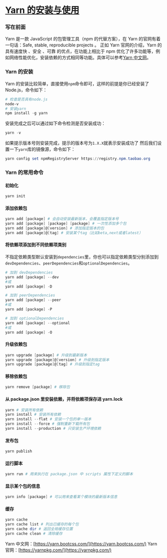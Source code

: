 # [Yarn 的安装与使用](https://juejin.cn/post/7022086426904756255)

### 写在前面
Yarn 是一款 JavaScript 的包管理工具（npm 的代替方案），在 Yarn 的官网有着一句话：Safe, stable, reproducible projects 。
正如 Yarn 官网的介绍，Yarn 的具有速度快 、安全 、可靠 的优点，在功能上相比于 npm 优化了许多功能等，例如网络性能优化，安装依赖的方式相同等功能。具体可以参考[Yarn 中文网](https://yarn.bootcss.com/)。
### Yarn 的安装
Yarn 的安装比较简单，直接使用`npm`命令即可，这样的前提是你已经安装了 Node.js，命令如下：

```PowerShell
# 检查是否具有node.js
node-v
# 安装yarn
npm install -g yarn
```

安装完成之后可以通过如下命令检测是否安装成功：
```PowerShell
yarn -v
```

如果提示版本号则安装完成，提示的版本号为`1.X.X`就表示安装成功了
然后我们设置一下`yarn`库的镜像源，命令如下：
```PowerShell
yarn config set npmRegistryServer https://registry.npm.taobao.org
```

### Yarn 的常用命令
#### 初始化

```PowerShell
yarn init
```

#### 添加依赖包
```PowerShell
yarn add [package] # 会自动安装最新版本，会覆盖指定版本号
yarn add [package] [package] [package] # 一次性添加多个包
yarn add [package]@[version] # 添加指定版本的包
yarn add [package]@[tag] # 安装某个tag（比如beta,next或者latest）
```

#### 将依赖项添加到不同依赖项类别
不指定依赖类型默认安装到`dependencies`里，你也可以指定依赖类型分别添加到`devDependencies`、`peerDependencies`和`optionalDependencies`。
```PowerShell
# 加到 devDependencies
yarn add [package] --dev
#或
yarn add [package] -D

# 加到 peerDependencies
yarn add [package] --peer
#或
yarn add [package] -P

# 加到 optionalDependencies
yarn add [package] --optional
#或
yarn add [package] -O
```

#### 升级依赖包
```PowerShell
yarn upgrade [package] # 升级到最新版本
yarn upgrade [package]@[version] # 升级到指定版本
yarn upgrade [package]@[tag] # 升级到指定tag
```

#### 移除依赖包
```PowerShell
yarn remove [package] # 移除包
```

#### 从 package.json 里安装依赖，并将依赖项保存进 yarn.lock
```PowerShell
yarn # 安装所有依赖
yarn install # 安装所有依赖
yarn install --flat # 安装一个包的单一版本
yarn install --force # 强制重新下载所有包
yarn install --production # 只安装生产环境依赖
```

#### 发布包
```PowerShell
yarn publish
```

#### 运行脚本
```PowerShell
yarn run # 用来执行在 package.json 中 scripts 属性下定义的脚本
```

#### 显示某个包的信息
```PowerShell
yarn info [package] # 可以用来查看某个模块的最新版本信息
```

#### 缓存
```PowerShell
yarn cache
yarn cache list # 列出已缓存的每个包
yarn cache dir # 返回全局缓存位置
yarn cache clean # 清除缓存
```

Yarn 中文网：[https://yarn.bootcss.com/](https://yarn.bootcss.com/)
Yarn 官网：[https://yarnpkg.com/](https://yarnpkg.com/)